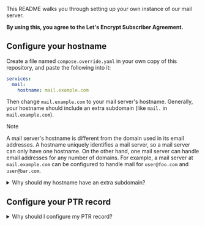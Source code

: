 This README walks you through setting up your own instance of our mail server.

**By using this, you agree to the Let's Encrypt Subscriber Agreement.**

## Configure your hostname

Create a file named `compose.override.yaml` in your own copy of this repository, and paste the following into it:

```yaml
services:
  mail:
    hostname: mail.example.com
```

Then change `mail.example.com` to your mail server's hostname. Generally, your hostname should include an extra subdomain (like `mail.` in `mail.example.com`).

> [!NOTE]
>
> A mail server's hostname is different from the domain used in its email addresses. A hostname uniquely identifies a mail server, so a mail server can only have one hostname. On the other hand, one mail server can handle email addresses for any number of domains. For example, a mail server at `mail.example.com` can be configured to handle mail for `user@foo.com` and `user@bar.com`.

<details>
  <summary>Why should my hostname have an extra subdomain?</summary>

  > It's not strictly necessary to include an extra subdomain in your hostname, but not including one may cause difficulty [configuring your PTR record](#configure-your-ptr-record) if your domain points to something other than your mail server, such as a separate web server or a proxy like Cloudflare. If your domain doesn't point to your mail server directly in its A/AAAA record, you won't be able to create a valid PTR record, because that requires your domain's A/AAAA record to point to the same IP address from the PTR record.
</details>

## Configure your PTR record

<details>
  <summary>Why should I configure my PTR record?</summary>

  > PTR records aren't strictly necessary, but they can help increase the deliverability of your mail. Mail from servers without a PTR record is sometimes marked as spam or rejected entirely. Popular email providers (including Google and Yahoo) also require a PTR record for mail servers that exceed a certain mail frequency threshold.
</details>
